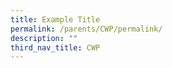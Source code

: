 ```yaml
---
title: Example Title
permalink: /parents/CWP/permalink/
description: ""
third_nav_title: CWP
---
```

